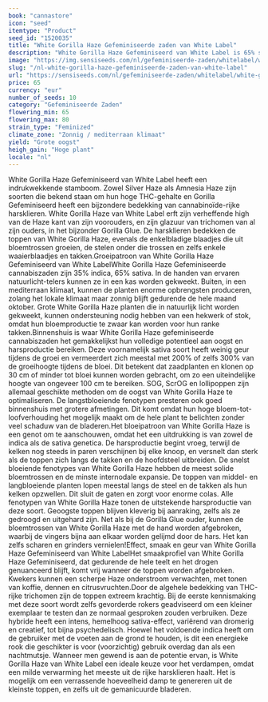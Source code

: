 ```yaml
---
book: "cannastore"
icon: "seed"
itemtype: "Product"
seed_id: "1520035"
title: "White Gorilla Haze Gefeminiseerde zaden van White Label"
description: "White Gorilla Haze Gefeminiseerd van White Label is 65% sativa, 35% indica, met een zwevende, cerebrale high, een subtiele geur, en produceert veel hars."
image: "https://img.sensiseeds.com/nl/gefeminiseerde-zaden/whitelabel/white-gorilla-haze-image.png"
slug: "/nl-white-gorilla-haze-gefeminiseerde-zaden-van-white-label"
url: "https://sensiseeds.com/nl/gefeminiseerde-zaden/whitelabel/white-gorilla-haze?a_aid=cannastore"
price: 65
currency: "eur"
number_of_seeds: 10
category: "Gefeminiseerde Zaden"
flowering_min: 65
flowering_max: 80
strain_type: "Feminized"
climate_zone: "Zonnig / mediterraan klimaat"
yield: "Grote oogst"
heigh_gain: "Hoge plant"
locale: "nl"
---
```

White Gorilla Haze Gefeminiseerd van White Label heeft een indrukwekkende stamboom. Zowel Silver Haze als Amnesia Haze zijn soorten die bekend staan om hun hoge THC-gehalte en Gorilla Gefeminiseerd heeft een bijzondere bedekking van cannabinoïde-rijke harsklieren. White Gorilla Haze van White Label erft zijn verheffende high van de Haze kant van zijn voorouders, en zijn glazuur van trichomen van al zijn ouders, in het bijzonder Gorilla Glue. De harsklieren bedekken de toppen van White Gorilla Haze, evenals de enkelbladige blaadjes die uit bloemtrossen groeien, de stelen onder die trossen en zelfs enkele waaierblaadjes en takken.Groeipatroon van White Gorilla Haze Gefeminiseerd van White LabelWhite Gorilla Haze Gefeminiseerde cannabiszaden zijn 35% indica, 65% sativa. In de handen van ervaren natuurlicht-telers kunnen ze in een kas worden gekweekt. Buiten, in een mediterraan klimaat, kunnen de planten enorme opbrengsten produceren, zolang het lokale klimaat maar zonnig blijft gedurende de hele maand oktober. Grote White Gorilla Haze planten die in natuurlijk licht worden gekweekt, kunnen ondersteuning nodig hebben van een hekwerk of stok, omdat hun bloemproductie te zwaar kan worden voor hun ranke takken.Binnenshuis is waar White Gorilla Haze gefeminiseerde cannabiszaden het gemakkelijkst hun volledige potentieel aan oogst en harsproductie bereiken. Deze voornamelijk sativa soort heeft weinig geur tijdens de groei en vermeerdert zich meestal met 200% of zelfs 300% van de groeihoogte tijdens de bloei. Dit betekent dat zaadplanten en klonen op 30 cm of minder tot bloei kunnen worden gebracht, om zo een uiteindelijke hoogte van ongeveer 100 cm te bereiken. SOG, ScrOG en lollipoppen zijn allemaal geschikte methoden om de oogst van White Gorilla Haze te optimaliseren. De langstbloeiende fenotypen presteren ook goed binnenshuis met grotere afmetingen. Dit komt omdat hun hoge bloem-tot-loofverhouding het mogelijk maakt om de hele plant te belichten zonder veel schaduw van de bladeren.Het bloeipatroon van White Gorilla Haze is een genot om te aanschouwen, omdat het een uitdrukking is van zowel de indica als de sativa genetica. De harsproductie begint vroeg, terwijl de kelken nog steeds in paren verschijnen bij elke knoop, en versnelt dan sterk als de toppen zich langs de takken en de hoofdsteel uitbreiden. De snelst bloeiende fenotypes van White Gorilla Haze hebben de meest solide bloemtrossen en de minste internodale expansie. De toppen van middel- en langbloeiende planten lopen meestal langs de steel en de takken als hun kelken opzwellen. Dit sluit de gaten en zorgt voor enorme colas. Alle fenotypen van White Gorilla Haze tonen de uitstekende harsproductie van deze soort. Geoogste toppen blijven kleverig bij aanraking, zelfs als ze gedroogd en uitgehard zijn. Net als bij de Gorilla Glue ouder, kunnen de bloemtrossen van White Gorilla Haze met de hand worden afgebroken, waarbij de vingers bijna aan elkaar worden gelijmd door de hars. Het kan zelfs scharen en grinders vernielen!Effect, smaak en geur van White Gorilla Haze Gefeminiseerd van White LabelHet smaakprofiel van White Gorilla Haze Gefeminiseerd, dat gedurende de hele teelt en het drogen genuanceerd blijft, komt vrij wanneer de toppen worden afgebroken. Kwekers kunnen een scherpe Haze onderstroom verwachten, met tonen van koffie, dennen en citrusvruchten.Door de algehele bedekking van THC-rijke trichomen zijn de toppen extreem krachtig. Bij de eerste kennismaking met deze soort wordt zelfs gevorderde rokers geadviseerd om een kleiner exemplaar te testen dan ze normaal gesproken zouden verbruiken. Deze hybride heeft een intens, hemelhoog sativa-effect, variërend van dromerig en creatief, tot bijna psychedelisch. Hoewel het voldoende indica heeft om de gebruiker met de voeten aan de grond te houden, is dit een energieke rook die geschikter is voor (voorzichtig) gebruik overdag dan als een nachtmutsje. Wanneer men gewend is aan de potentie ervan, is White Gorilla Haze van White Label een ideale keuze voor het verdampen, omdat een milde verwarming het meeste uit de rijke harsklieren haalt. Het is mogelijk om een verrassende hoeveelheid damp te genereren uit de kleinste toppen, en zelfs uit de gemanicuurde bladeren.
